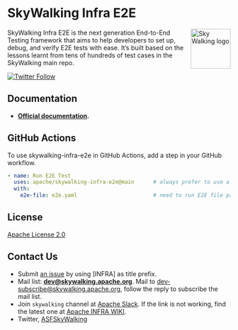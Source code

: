 # SkyWalking Infra E2E

<img src="http://skywalking.apache.org/assets/logo.svg" alt="Sky Walking logo" height="90px" align="right" />

SkyWalking Infra E2E is the next generation End-to-End Testing framework that aims to help developers to set up, debug, and verify E2E tests with ease. It’s built based on the lessons learnt from tens of hundreds of test cases in the SkyWalking main repo.

[![Twitter Follow](https://img.shields.io/twitter/follow/asfskywalking.svg?style=for-the-badge&label=Follow&logo=twitter)](https://twitter.com/AsfSkyWalking)

## Documentation

- **[Official documentation](https://skywalking.apache.org/docs/#SkyWalkingInfraE2E).**

## GitHub Actions

To use skywalking-infra-e2e in GitHub Actions, add a step in your GitHub workflow.

```yaml
- name: Run E2E Test
  uses: apache/skywalking-infra-e2e@main      # always prefer to use a revision instead of `main`.
  with:
    e2e-file: e2e.yaml                        # need to run E2E file path
```

## License

[Apache License 2.0](https://github.com/apache/skywalking-infra-e2e/blob/master/LICENSE)

## Contact Us

* Submit [an issue](https://github.com/apache/skywalking/issues/new) by using [INFRA] as title prefix.
* Mail list: **dev@skywalking.apache.org**. Mail to dev-subscribe@skywalking.apache.org, follow the reply to subscribe the mail list.
* Join `skywalking` channel at [Apache Slack](http://s.apache.org/slack-invite). If the link is not working, find the latest one at [Apache INFRA WIKI](https://cwiki.apache.org/confluence/display/INFRA/Slack+Guest+Invites).
* Twitter, [ASFSkyWalking](https://twitter.com/ASFSkyWalking)
